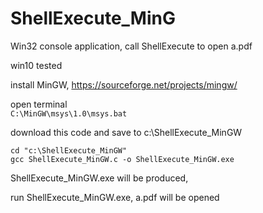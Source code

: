 # ShellExecute_MinG

Win32 console application, call ShellExecute to open a.pdf

win10 tested  

install MinGW, https://sourceforge.net/projects/mingw/  

open terminal  
`C:\MinGW\msys\1.0\msys.bat`  

download this code and save to c:\ShellExecute_MinGW  

`cd "c:\ShellExecute_MinGW"`  
`gcc ShellExecute_MinGW.c -o ShellExecute_MinGW.exe`  
  
ShellExecute_MinGW.exe will be produced,  

run ShellExecute_MinGW.exe, a.pdf will be opened  


